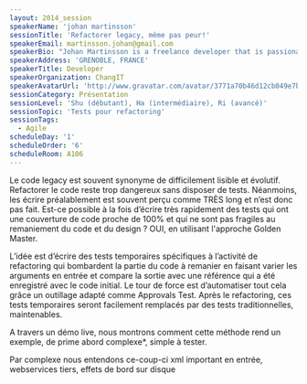 ```yaml
---
layout: 2014_session
speakerName: 'johan martinsson'
sessionTitle: 'Refactorer legacy, même pas peur!'
speakerEmail: martinsson.johan@gmail.com
speakerBio: "Johan Martinsson is a freelance developer that is passionate, amongst other things, about design in code. He has spent the last 4 years helping teams adopt XP-practices in his hometown – Grenoble, France. Johan regularly finds reasons to show code to make his point at conferences. Johan organized the first code retreat in France, organized the first Legacy Code Retreat with JB Rainsberger.\nFor the last three years he also co-organized the Grenoble coding dojo and one of France’s biggest agile events: Agile Grenoble."
speakerAddress: 'GRENOBLE, FRANCE'
speakerTitle: Developer
speakerOrganization: ChangIT
speakerAvatarUrl: 'http://www.gravatar.com/avatar/3771a70b46d12cb049e7be561ae69116?size=200&default=mm'
sessionCategory: Présentation
sessionLevel: 'Shu (débutant), Ha (intermédiaire), Ri (avancé)'
sessionTopic: 'Tests pour refactoring'
sessionTags:
  - Agile
scheduleDay: '1'
scheduleOrder: '6'
scheduleRoom: A106
---
```


Le code legacy est souvent synonyme de difficilement lisible et évolutif. Refactorer le code reste trop dangereux sans disposer de tests. Néanmoins, les écrire préalablement est souvent perçu comme TRÈS long et n’est donc pas fait. Est-ce possible à la fois d’écrire très rapidement des tests qui ont une couverture de code proche de 100% et qui ne sont pas fragiles au remaniement du code et du design ? OUI, en utilisant l'approche Golden Master.

L’idée est d’écrire des tests temporaires spécifiques à l’activité de refactoring qui bombardent la partie du code à remanier en faisant varier les arguments en entrée et compare la sortie avec une référence qui a été enregistré avec le code initial. Le tour de force est d’automatiser tout cela grâce un outillage adapté comme Approvals Test. Après le refactoring, ces tests temporaires seront facilement remplacés par des tests traditionnelles, maintenables.

A travers un démo live, nous montrons comment cette méthode rend un exemple, de prime abord complexe*, simple à tester. 

Par complexe nous entendons ce-coup-ci xml important en entrée, webservices tiers, effets de bord sur disque

